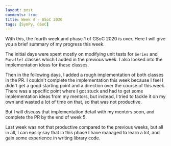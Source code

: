 ```yaml
---
layout: post
comments: true
title: Week 4 - GSoC 2020
tags: [SymPy, GSoC]
---
```


With this, the fourth week and phase 1 of GSoC 2020 is over. Here I will give you a brief summary of my progress this week.

The initial days were spent mostly on modifying unit tests for `Series` and `Parallel` classes which I added in the previous week. I also looked into
the implementation ideas for these classes.

Then in the following days, I added a rough implementation of both classes in the PR. I couldn't complete the implementation this week because I feel I didn't get a good
starting point and a direction over the course of this week. There was a specific point where I got stuck and had to get some implementation ideas from my mentors, but instead, I tried to tackle it on my own and wasted a lot of time on that, so that was not productive. 

But I will discuss that implementation detail with my mentors soon, and complete the PR by the end of week 5.

Last week was not that productive compared to the previous weeks, but all in all, I can easily say that in this phase I have managed to learn a lot, and gain some
experience in writing library code.
